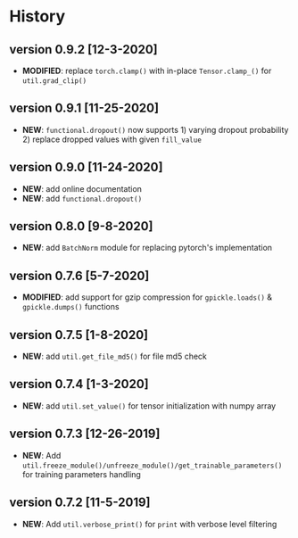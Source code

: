 # History

## version 0.9.2 [12-3-2020]
* **MODIFIED**: replace `torch.clamp()` with in-place `Tensor.clamp_()` for `util.grad_clip()`

## version 0.9.1 [11-25-2020]
* **NEW**: `functional.dropout()` now supports 1) varying dropout probability 2) replace dropped values with given `fill_value`

## version 0.9.0 [11-24-2020]
* **NEW**: add online documentation
* **NEW**: add `functional.dropout()`

## version 0.8.0 [9-8-2020]
* **NEW**: add `BatchNorm` module for replacing pytorch's implementation

## version 0.7.6 [5-7-2020]
* **MODIFIED**: add support for gzip compression for `gpickle.loads()` & `gpickle.dumps()` functions

## version 0.7.5 [1-8-2020]
* **NEW**: add `util.get_file_md5()` for file md5 check

## version 0.7.4 [1-3-2020]
* **NEW**: add `util.set_value()` for tensor initialization with numpy array

## version 0.7.3 [12-26-2019]
* **NEW**: Add `util.freeze_module()/unfreeze_module()/get_trainable_parameters()` for training parameters handling

## version 0.7.2 [11-5-2019]
* **NEW**: Add `util.verbose_print()` for `print` with verbose level filtering 
